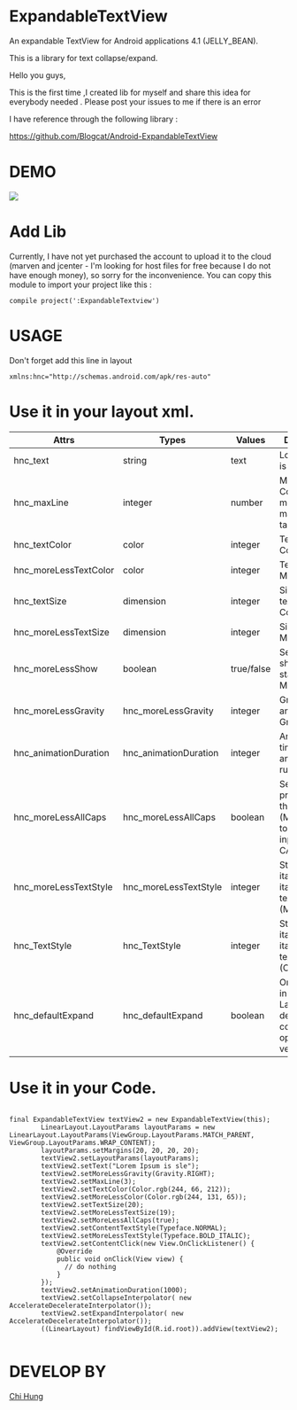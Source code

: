 # ExpandableTextView

An expandable TextView for Android applications  4.1 (JELLY_BEAN).

This is a library for text collapse/expand.

Hello you guys,

This is the first time ,I created lib for myself and share this idea for everybody needed .
Please post your issues to me if there is an error

I have reference through the following library : 

https://github.com/Blogcat/Android-ExpandableTextView

# DEMO
![](https://github.com/chihung93/ExpandableTextView/blob/master/demo.gif)

# Add Lib
Currently, I have not yet purchased the account to upload it to the cloud (marven and jcenter - I'm looking for host files for free because I do not have enough money), so sorry for the inconvenience.
You can copy this module to import your project like this : 

`compile project(':ExpandableTextview')`


# USAGE 

Don't forget add this line in layout 

`xmlns:hnc="http://schemas.android.com/apk/res-auto"`


# Use it in your layout xml.


| Attrs                 | Types                 | Values     | Description                                                                         |
|-----------------------|-----------------------|------------|-------------------------------------------------------------------------------------|
| hnc_text              | string                | text       | Lorem Ipsum is simply du                                                            |
| hnc_maxLine           | integer               | number     | Makes the Content be at most this many lines tall.                                  |
| hnc_textColor         | color                 | integer    | Text color of Content                                                               |
| hnc_moreLessTextColor | color                 | integer    | Text color of More/Less                                                             |
| hnc_textSize          | dimension             | integer    | Size of the text in Content.                                                        |
| hnc_moreLessTextSize  | dimension             | integer    | Size of the More/Less.                                                              |
| hnc_moreLessShow      | boolean               | true/false | Set the show/hide state of More/Less.                                               |
| hnc_moreLessGravity   | hnc_moreLessGravity   | integer    | Gravity.LEFT and Gravity.RIGHT                                                      |
| hnc_animationDuration | hnc_animationDuration | integer    | Amount of time for the animation to run                                             |
| hnc_moreLessAllCaps   | hnc_moreLessAllCaps   | boolean    | Sets the properties of this Text (More/Less) to transform input to ALL CAPS display |
| hnc_moreLessTextStyle | hnc_moreLessTextStyle | integer    | Style (bold, italic, bold italic) for the text (More/Less).                         |
| hnc_TextStyle         | hnc_TextStyle         | integer    | Style (bold, italic, bold italic) for the text (Content).                           |
| hnc_defaultExpand     | hnc_defaultExpand     | boolean    | Only available in XML Layout, true = default content will open and vice versa       |




# Use it in your Code.

```

final ExpandableTextView textView2 = new ExpandableTextView(this);
        LinearLayout.LayoutParams layoutParams = new LinearLayout.LayoutParams(ViewGroup.LayoutParams.MATCH_PARENT, ViewGroup.LayoutParams.WRAP_CONTENT);
        layoutParams.setMargins(20, 20, 20, 20);
        textView2.setLayoutParams(layoutParams);
        textView2.setText("Lorem Ipsum is sle");
        textView2.setMoreLessGravity(Gravity.RIGHT);
        textView2.setMaxLine(3);
        textView2.setTextColor(Color.rgb(244, 66, 212));
        textView2.setMoreLessColor(Color.rgb(244, 131, 65));
        textView2.setTextSize(20);
        textView2.setMoreLessTextSize(19);
        textView2.setMoreLessAllCaps(true);
        textView2.setContentTextStyle(Typeface.NORMAL);
        textView2.setMoreLessTextStyle(Typeface.BOLD_ITALIC);
        textView2.setContentClick(new View.OnClickListener() {
            @Override
            public void onClick(View view) {
              // do nothing
            }
        });
        textView2.setAnimationDuration(1000);
        textView2.setCollapseInterpolator( new AccelerateDecelerateInterpolator());
        textView2.setExpandInterpolator( new AccelerateDecelerateInterpolator());
        ((LinearLayout) findViewById(R.id.root)).addView(textView2);
        
```

# DEVELOP BY
[Chi Hung](https://github.com/chihung93)

